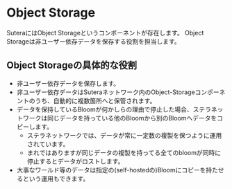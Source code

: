 # Object Storage

SuteraにはObject Storageというコンポーネントが存在します。
Object Storageは非ユーザー依存データを保存する役割を担当します。

## Object Storageの具体的な役割

* 非ユーザー依存データを保存します。
* 非ユーザー依存データはSuteraネットワーク内のObject-Storageコンポーネントのうち、自動的に複数箇所へと保管されます。
* データを保持しているBloomが何かしらの理由で停止した場合、ステラネットワークは同じデータを持っている他のBloomから別のBloomへデータをコピーします。
  * ステラネットワークでは、データが常に一定数の複製を保つように運用されています。
  * まれではありますが同じデータの複製を持ってる全てのbloomが同時に停止するとデータがロストします。
* 大事なワールド等のデータは指定の(self-hostedの)Bloomにコピーを持たせるという運用もできます。
